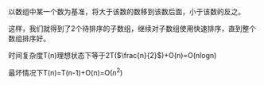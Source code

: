 以数组中某一个数为基准，将大于该数的数移到该数后面，小于该数的反之。

这样，我们就得到了2个待排序的子数组，继续对子数组使用快速排序，直到整个数组排序好。

时间复杂度T(n)理想状态下等于2T($\frac{n}{2}$)+O(n)=O(nlogn)

最坏情况下T(n)=T(n-1)+O(n)=O($n^2$)
